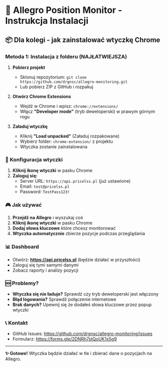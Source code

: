 # 🎯 Allegro Position Monitor - Instrukcja Instalacji

## 📦 Dla kolegi - jak zainstalować wtyczkę Chrome

### Metoda 1: Instalacja z folderu (NAJŁATWIEJSZA)

1. **Pobierz projekt**
   - Sklonuj repozytorium: `git clone https://github.com/drgnsc/allegro-monitoring.git`
   - Lub pobierz ZIP z GitHub i rozpakuj

2. **Otwórz Chrome Extensions**
   - Wejdź w Chrome i wpisz: `chrome://extensions/`
   - Włącz **"Developer mode"** (tryb deweloperski) w prawym górnym rogu

3. **Załaduj wtyczkę**
   - Kliknij **"Load unpacked"** (Załaduj rozpakowane)
   - Wybierz folder: `chrome-extension/` z projektu
   - Wtyczka zostanie zainstalowana

### 🔧 Konfiguracja wtyczki

1. **Kliknij ikonę wtyczki** w pasku Chrome
2. **Zaloguj się:**
   - Server URL: `https://api.pricelss.pl` (już ustawione)
   - Email: `test@pricelss.pl`
   - Password: `TestPass123!`

### 🎮 Jak używać

1. **Przejdź na Allegro** i wyszukaj coś
2. **Kliknij ikonę wtyczki** w pasku Chrome
3. **Dodaj słowa kluczowe** które chcesz monitorować
4. **Wtyczka automatycznie** zbierze pozycje podczas przeglądania

### 📊 Dashboard

- Otwórz: **https://api.pricelss.pl** (będzie działać w przyszłości)
- Zaloguj się tymi samymi danymi
- Zobacz raporty i analizy pozycji

### 🆘 Problemy?

- **Wtyczka się nie ładuje?** Sprawdź czy tryb deweloperski jest włączony
- **Błąd logowania?** Sprawdź połączenie internetowe
- **Brak danych?** Upewnij się że dodałeś słowa kluczowe przez popup wtyczki

### 📞 Kontakt

- GitHub Issues: https://github.com/drgnsc/allegro-monitoring/issues
- Formularz: https://forms.gle/2DNRh7stQoUK1x5g9

---

**✨ Gotowe!** Wtyczka będzie działać w tle i zbierać dane o pozycjach na Allegro. 